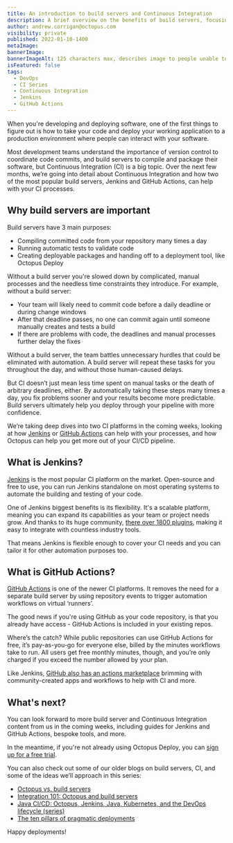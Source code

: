 ```yaml
---
title: An introduction to build servers and Continuous Integration
description: A brief overview on the benefits of build servers, focusing on Jenkins and GitHub Actions, plus what you can expect from us in this series.
author: andrew.corrigan@octopus.com
visibility: private
published: 2022-01-10-1400
metaImage: 
bannerImage: 
bannerImageAlt: 125 characters max, describes image to people unable to see it.
isFeatured: false
tags:
  - DevOps
  - CI Series
  - Continuous Integration
  - Jenkins
  - GitHub Actions
---
```


When you're developing and deploying software, one of the first things to figure out is how to take your code and deploy your working application to a production environment where people can interact with your software.

Most development teams understand the importance of version control to coordinate code commits, and build servers to compile and package their software, but Continuous Integration (CI) is a big topic. Over the next few months, we’re going into detail about Continuous Integration and how two of the most popular build servers, Jenkins and GitHub Actions, can help with your CI processes.

## Why build servers are important

Build servers have 3 main purposes:

- Compiling committed code from your repository many times a day
- Running automatic tests to validate code
- Creating deployable packages and handing off to a deployment tool, like Octopus Deploy

Without a build server you're slowed down by complicated, manual processes and the needless time constraints they introduce. For example, without a build server:

- Your team will likely need to commit code before a daily deadline or during change windows
- After that deadline passes, no one can commit again until someone manually creates and tests a build
- If there are problems with code, the deadlines and manual processes further delay the fixes

Without a build server, the team battles unnecessary hurdles that could be eliminated with automation. A build server will repeat these tasks for you throughout the day, and without those human-caused delays.

But CI doesn’t just mean less time spent on manual tasks or the death of arbitrary deadlines, either. By automatically taking these steps many times a day, you fix problems sooner and your results become more predictable. Build servers ultimately help you deploy through your pipeline with more confidence.

We’re taking deep dives into two CI platforms in the coming weeks, looking at how [Jenkins](https://www.jenkins.io/) or [GitHub Actions](https://github.com/features/actions) can help with your processes, and how Octopus can help you get more out of your CI/CD pipeline.

## What is Jenkins?

[Jenkins](https://www.jenkins.io/) is the most popular CI platform on the market. Open-source and free to use, you can run Jenkins standalone on most operating systems to automate the building and testing of your code.

One of Jenkins biggest benefits is its flexibility. It's a scalable platform, meaning you can expand its capabilities as your team or project needs grow. And thanks to its huge community, [there over 1800 plugins](https://plugins.jenkins.io/), making it easy to integrate with countless industry tools.
 
That means Jenkins is flexible enough to cover your CI needs and you can tailor it for other automation purposes too.

## What is GitHub Actions?

[GitHub Actions](https://github.com/features/actions) is one of the newer CI platforms. It removes the need for a separate build server by using repository events to trigger automation workflows on virtual ‘runners’. 

The good news if you're using GitHub as your code repository, is that you already have access - GitHub Actions is included in your existing repos.

Where’s the catch? While public repositories can use GitHub Actions for free, it’s pay-as-you-go for everyone else, billed by the minutes workflows take to run. All users get free monthly minutes, though, and you’re only charged if you exceed the number allowed by your plan.

Like Jenkins, [GitHub also has an actions marketplace](https://github.com/marketplace) brimming with community-created apps and workflows to help with CI and more.

## What's next?

You can look forward to more build server and Continuous Integration content from us in the coming weeks, including guides for Jenkins and GitHub Actions, bespoke tools, and more.

In the meantime, if you're not already using Octopus Deploy, you can [sign up for a free trial](https://octopus.com/start).

You can also check out some of our older blogs on build servers, CI, and some of the ideas we’ll approach in this series:

- [Octopus vs. build servers](https://octopus.com/blog/octopus-vs-build-server)
- [Integration 101: Octopus and build servers](https://octopus.com/blog/octopus-build-server-integration-101)
- [Java CI/CD: Octopus, Jenkins, Java, Kubernetes, and the DevOps lifecycle (series)](https://octopus.com/blog/java-ci-cd-co/)
- [The ten pillars of pragmatic deployments](https://octopus.com/blog/ten-pillars-of-pragmatic-deployments)

Happy deployments!